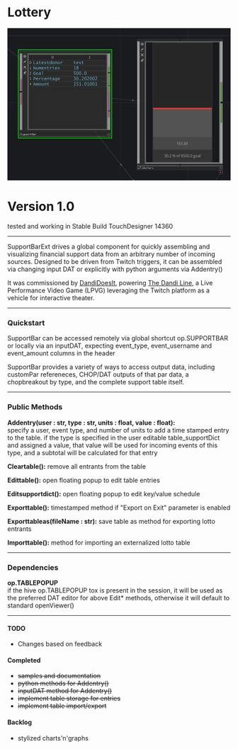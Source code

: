# Lottery  

![Screenshot](/SupportBar/lib/samples/demo.png)
# Version 1.0
tested and working in Stable Build TouchDesigner 14360

---

SupportBarExt drives a global component for quickly assembling and visualizing 
financial support data from an arbitrary number of incoming sources. Designed
to be driven from Twitch triggers, it can be assembled via changing input DAT
or explicitly with python arguments via Addentry()

It was commissioned by [DandiDoesIt](https://www.patreon.com/DandiDoesIt), 
powering [The Dandi Line](https://www.twitch.tv/dandidoesit), a
Live Performance Video Game (LPVG) leveraging the 
Twitch platform as a vehicle for interactive theater. 

---
### Quickstart

SupportBar can be accessed remotely via global shortcut op.SUPPORTBAR or locally
via an inputDAT, expecting event_type, event_username and event_amount columns in the header  

SupportBar provides a variety of ways to access output data, including customPar 
refereneces, CHOP/DAT outputs of that par data, a chopbreakout by type, and the
complete support table itself.

---

### Public Methods  
  
**Addentry(user : str, type : str, units : float, value : float):**  
	specify a user, event type, and number of units to add a time stamped entry to the table. 
	if the type is specified in the user editable table_supportDict and assigned a value,
	that value will be used for incoming events of this type, and a subtotal will be
	calculated for that entry

**Cleartable():**
	remove all entrants from the table

**Edittable():**
	open floating popup to edit table entries

**Editsupportdict():**
	open floating popup to edit key/value schedule

**Exporttable():**
	timestamped method if "Export on Exit" parameter is enabled

**Exporttableas(fileName : str):**
	save table as method for exporting lotto entrants

**Importtable():**
	method for importing an externalized lotto table

---

### Dependencies

**op.TABLEPOPUP**   
	if the hive op.TABLEPOPUP tox is present in the session, it will be used as the 
	preferred DAT editor for above Edit* methods, otherwise it will default to standard openViewer()

---
#### TODO

* Changes based on feedback

#### Completed

* ~~samples and documentation~~
* ~~python methods for Addentry()~~
* ~~inputDAT method for Addentry()~~
* ~~implement table storage for entries~~
* ~~implement table import/export~~
  
#### Backlog 
* stylized charts'n'graphs




